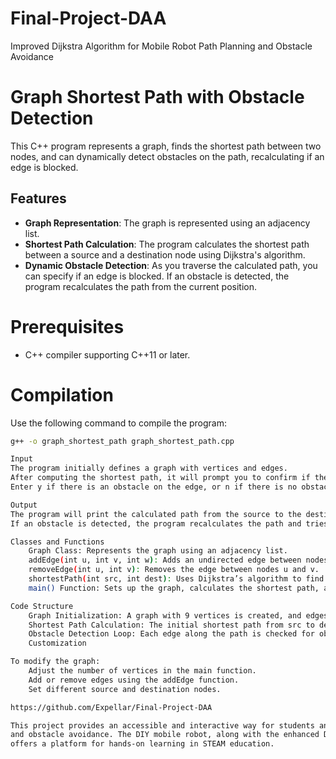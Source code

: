 # Final-Project-DAA
Improved Dijkstra Algorithm for Mobile Robot Path Planning and Obstacle Avoidance

# Graph Shortest Path with Obstacle Detection

This C++ program represents a graph, finds the shortest path between two nodes, and can dynamically detect obstacles on the path, recalculating if an edge is blocked.

## Features

- **Graph Representation**: The graph is represented using an adjacency list.
- **Shortest Path Calculation**: The program calculates the shortest path between a source and a destination node using Dijkstra's algorithm.
- **Dynamic Obstacle Detection**: As you traverse the calculated path, you can specify if an edge is blocked. If an obstacle is detected, the program recalculates the path from the current position.


# Prerequisites

- C++ compiler supporting C++11 or later.
  
# Compilation

Use the following command to compile the program:

```bash
g++ -o graph_shortest_path graph_shortest_path.cpp

Input
The program initially defines a graph with vertices and edges.
After computing the shortest path, it will prompt you to confirm if there are obstacles on specific edges along the path.
Enter y if there is an obstacle on the edge, or n if there is no obstacle.

Output
The program will print the calculated path from the source to the destination.
If an obstacle is detected, the program recalculates the path and tries to find an alternate route.

Classes and Functions
    Graph Class: Represents the graph using an adjacency list.
    addEdge(int u, int v, int w): Adds an undirected edge between nodes u and v with weight w.
    removeEdge(int u, int v): Removes the edge between nodes u and v.
    shortestPath(int src, int dest): Uses Dijkstra’s algorithm to find the shortest path from the source src to the destination dest.
    main() Function: Sets up the graph, calculates the shortest path, and handles user input for obstacle detection.

Code Structure
    Graph Initialization: A graph with 9 vertices is created, and edges with weights are added.
    Shortest Path Calculation: The initial shortest path from src to dest is computed.
    Obstacle Detection Loop: Each edge along the path is checked for obstacles, with recalculations if an edge is blocked.
    Customization

To modify the graph:
    Adjust the number of vertices in the main function.
    Add or remove edges using the addEdge function.
    Set different source and destination nodes.

https://github.com/Expellar/Final-Project-DAA

This project provides an accessible and interactive way for students and educators to learn about robotics, pathfinding algorithms, 
and obstacle avoidance. The DIY mobile robot, along with the enhanced Dijkstra algorithm, demonstrates key concepts in robotics and
offers a platform for hands-on learning in STEAM education.